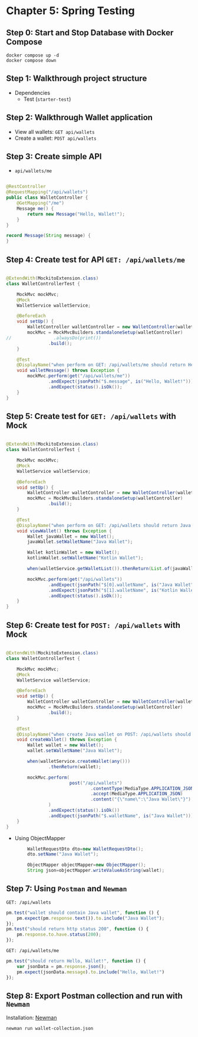 # Chapter 5: Spring Testing

## Step 0: Start and Stop Database with Docker Compose

```shell
docker compose up -d
docker compose down
```

## Step 1: Walkthrough project structure

- Dependencies 
  - Test (`starter-test`)

## Step 2: Walkthrough Wallet application

- View all wallets: `GET api/wallets`
- Create a wallet: `POST api/wallets`

## Step 3: Create simple API

- `api/wallets/me`

```java

@RestController
@RequestMapping("/api/wallets")
public class WalletController {
    @GetMapping("/me")
    Message me() {
        return new Message("Hello, Wallet!");
    }
}

record Message(String message) {
}
```

## Step 4: Create test for API `GET: /api/wallets/me`

```java

@ExtendWith(MockitoExtension.class)
class WalletControllerTest {

    MockMvc mockMvc;
    @Mock
    WalletService walletService;

    @BeforeEach
    void setUp() {
        WalletController walletController = new WalletController(walletService);
        mockMvc = MockMvcBuilders.standaloneSetup(walletController)
//                .alwaysDo(print())
                .build();
    }

    @Test
    @DisplayName("when perform on GET: /api/wallets/me should return Hello, Wallet!")
    void walletMessage() throws Exception {
        mockMvc.perform(get("/api/wallets/me"))
                .andExpect(jsonPath("$.message", is("Hello, Wallet!")))
                .andExpect(status().isOk());
    }
}
```

## Step 5: Create test for `GET: /api/wallets` with Mock

````java

@ExtendWith(MockitoExtension.class)
class WalletControllerTest {

    MockMvc mockMvc;
    @Mock
    WalletService walletService;

    @BeforeEach
    void setUp() {
        WalletController walletController = new WalletController(walletService);
        mockMvc = MockMvcBuilders.standaloneSetup(walletController)
                .build();
    }

    @Test
    @DisplayName("when perform on GET: /api/wallets should return Java and Kotlin wallets")
    void viewWallet() throws Exception {
        Wallet javaWallet = new Wallet();
        javaWallet.setWalletName("Java Wallet");

        Wallet kotlinWallet = new Wallet();
        kotlinWallet.setWalletName("Kotlin Wallet");

        when(walletService.getWalletList()).thenReturn(List.of(javaWallet, kotlinWallet));

        mockMvc.perform(get("/api/wallets"))
                .andExpect(jsonPath("$[0].walletName", is("Java Wallet")))
                .andExpect(jsonPath("$[1].walletName", is("Kotlin Wallet")))
                .andExpect(status().isOk());
    }
}
````

## Step 6: Create test for `POST: /api/wallets` with Mock

```java

@ExtendWith(MockitoExtension.class)
class WalletControllerTest {

    MockMvc mockMvc;
    @Mock
    WalletService walletService;

    @BeforeEach
    void setUp() {
        WalletController walletController = new WalletController(walletService);
        mockMvc = MockMvcBuilders.standaloneSetup(walletController)
                .build();
    }

    @Test
    @DisplayName("when create Java wallet on POST: /api/wallets should return status 200 and body contain Java wallet")
    void createWallet() throws Exception {
        Wallet wallet = new Wallet();
        wallet.setWalletName("Java Wallet");

        when(walletService.createWallet(any()))
                .thenReturn(wallet);

        mockMvc.perform(
                        post("/api/wallets")
                                .contentType(MediaType.APPLICATION_JSON_VALUE)
                                .accept(MediaType.APPLICATION_JSON)
                                .content("{\"name\":\"Java Wallet\"}")
                )
                .andExpect(status().isOk())
                .andExpect(jsonPath("$.walletName", is("Java Wallet")));
    }
}
```

* Using ObjectMapper

```java
        WalletRequestDto dto=new WalletRequestDto();
        dto.setName("Java Wallet");

        ObjectMapper objectMapper=new ObjectMapper();
        String json=objectMapper.writeValueAsString(wallet);
```

## Step 7: Using `Postman` and `Newman`

`GET: /api/wallets`

```javascript
pm.test("wallet should contain Java wallet", function () {
    pm.expect(pm.response.text()).to.include("Java Wallet");
});
pm.test("should return http status 200", function () {
    pm.response.to.have.status(200);
});
```

`GET: /api/wallets/me`

```javascript
pm.test("should return Hello, Wallet!", function () {
    var jsonData = pm.response.json();
    pm.expect(jsonData.message).to.include("Hello, Wallet!")
});
```

## Step 8: Export Postman collection and run with `Newman`
Installation: [Newman](https://learning.postman.com/docs/collections/using-newman-cli/installing-running-newman/) 
```shell
newman run wallet-collection.json
```